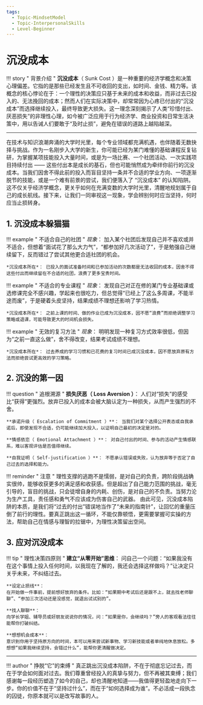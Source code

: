 ```yaml
---
tags:
  - Topic-MindsetModel
  - Topic-InterpersonalSkills
  - Level-Beginner
---
```


# 沉没成本
!!! story " 背景介绍 "
    **沉没成本**（ Sunk Cost ）是一种重要的经济学概念和决策心理偏差。它指的是那些已经发生且不可收回的支出，如时间、金钱、精力等。该概念的核心悖论在于：一个理性的决策应只基于未来的成本和收益，而非过去已投入的、无法挽回的成本；然而人们在实际决策中，却常常因为心疼已付出的“沉没成本”而选择继续投入，最终导致更大损失。这一理念深刻揭示了人类“珍惜付出、厌恶损失”的非理性心理，如今被广泛应用于行为经济学、商业投资和日常生活决策中，用以告诫人们要敢于“及时止损”，避免在错误的道路上越陷越深。

---
在技术与知识浪潮奔涌的大学时光里，每个专业领域都充满机遇，也伴随着无数抉择与挑战。作为一名刚步入大学的新生，你可能已经为某门难懂的基础课程反复钻研，为掌握某项技能投入大量时间，或是为一场比赛、一个社团活动、一次实践项目持续付出 —— 这些付出本是成长的基石，但也可能悄然成为牵绊你前行的沉没成本。当我们因舍不得此前的投入而盲目坚持一条并不合适的学业方向、一项逐渐脱节的技能，或是一个难有前景的尝试，我们便落入了 “沉没成本” 的认知陷阱。这不仅关乎经济学概念，更关乎如何在充满变数的大学时光里，清醒地规划属于自己的成长航线。接下来，让我们一同审视这一现象，学会辨别何时应当坚持，何时应当止损转身。

## 1. 沉没成本躲猫猫
!!! example " 不适合自己的社团 "
    *现象*： 加入某个社团后发现自己并不喜欢或并不适合，但想着“面试花了那么大力气”，“都参加好几次活动了”，于是勉强自己继续留下，反而错过了尝试其他更合适社团的机会。

    *沉没成本所在*： 已投入的面试准备时间和已参加活动的次数都是无法收回的成本，因舍不得这些付出而继续留在不合适的社团，浪费了更多宝贵时间。

!!! example " 不适合的专业课程 "
    *现象*： 发现自己对正在修的某门专业基础课或选修课完全不感兴趣，学起来也很吃力，但总觉得“已经上了这么多周课，不能半途而废”，于是硬着头皮坚持，结果成绩不理想还影响了学习热情。

    *沉没成本所在*： 之前上课的时间、做的作业已成为沉没成本，因不愿“浪费”而拒绝调整学习策略或退课，可能导致更大的时间机会损失。

!!! example " 无效的复习方法 "
    *现象*： 明明发现一种复习方式效率很低，但因为“之前一直这么做”，舍不得改变，结果考试成绩不理想。

    *沉没成本所在*： 过去养成的学习习惯和已花费的复习时间已成沉没成本，因不愿放弃原有方法而拒绝尝试更高效的学习策略。
## 2. 沉没的第一因

!!! question " 追根溯源 "
    **损失厌恶（ Loss Aversion ）**： 人们对“损失”的感受比“获得”更强烈。放弃已投入的成本会被大脑认定为一种损失，从而产生强烈的不舍。

    **承诺升级（ Escalation of Commitment ）**： 当我们对某个选择公开表态或自我承诺后，即使发现不合适，仍可能继续加大投入，以证明自己最初的决定是对的。

    **情感依恋（ Emotional Attachment ）**： 对自己付出的时间、参与的活动产生情感联系，难以客观评估是否值得继续。

    **自我证明（ Self-justification ）**： 不愿承认错误或失败，认为放弃等于否定了自己过去的选择和能力。

!!! reminder " 注意 "
    理性支撑的逃跑不是懦弱，是对自己的负责，跨阶段挑战确实很帅，能够收获更多的满足感和收获感。但是超出了自己能力范围的挑战，毫无引导的，盲目的挑战，只会徒增自身的内耗、创伤，是对自己的不负责。当努力沦为生产工具，责任感和勇气不应该成为伤害自己的武器。
由此可见，沉没成本陷阱的本质，是我们将“过去的付出”错误地当作了“未来的指南针”，让回忆的重量压倒了前行的理性。要真正跳出这一循环，不能仅靠顿悟，更需要掌握可实操的方法，帮助自己在情感与理智的拉锯中，为理性决策留出空间。

## 3. 应对沉没成本
!!! tip " 理性决策四原则 "
    **建立“从零开始”思维**：
    问自己一个问题：“如果我没有在这个事情上投入任何时间，以我现在了解的，我还会选择这样做吗？”让决定只关乎未来，不纠结过去。

    **设定止损线**：
    在开始做一件事前，提前想好放弃的条件。比如：“如果期中考试后还是跟不上，就去找老师聊聊”、“参加三次活动还是没感觉，就退出试试别的”。

    **找人聊聊**：
    向学长学姐、辅导员或好朋友说说你的情况，问：“如果是你，会继续吗？”旁人的客观看法往往能帮你打破纠结。

    **想想机会成本**：
    意识到你用于坚持原方向的时间，本可以用来尝试新事物、学习新技能或者单纯地休息放松。多想想“如果我继续坚持，会错过什么”，能帮你更清醒做决定。

___

!!! author " 挣脱“它”的束缚 "
    真正跳出沉没成本陷阱，不在于彻底忘记过去，而在于学会如何面对过去。我们尊重曾经投入的真挚与努力，但不再被其束缚；我们感谢每一段经历塑造了如今的自己，却也清醒地知道——我值得更轻盈地走向下一步。你的价值不在于“坚持过什么”，而在于“如何选择成为谁”。不必活成一段执念的囚徒，你原本就可以是改写故事的人。